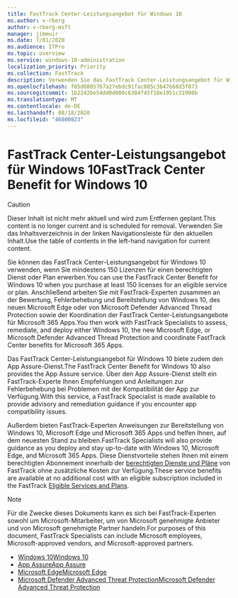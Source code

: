 ```yaml
---
title: FastTrack Center-Leistungsangebot für Windows 10
ms.author: v-rberg
author: v-rberg-msft
manager: jimmuir
ms.date: 7/01/2020
ms.audience: ITPro
ms.topic: overview
ms.service: windows-10-administration
localization_priority: Priority
ms.collection: FastTrack
description: Verwenden Sie das FastTrack Center-Leistungsangebot für Windows 10, wenn Sie *mindestens* 150 Lizenzen für einen berechtigten Dienst oder Plan erwerben.
ms.openlocfilehash: f05d0805767a27ebdc91fac885c3b47668d3f873
ms.sourcegitcommit: 1b2242be54dd0d000c6384f45f18e1951c31998b
ms.translationtype: MT
ms.contentlocale: de-DE
ms.lasthandoff: 08/18/2020
ms.locfileid: "46800823"
---
```

# <a name="fasttrack-center-benefit-for-windows-10"></a><span data-ttu-id="e803c-103">FastTrack Center-Leistungsangebot für Windows 10</span><span class="sxs-lookup"><span data-stu-id="e803c-103">FastTrack Center Benefit for Windows 10</span></span>

> [!CAUTION]
> <span data-ttu-id="e803c-104">Dieser Inhalt ist nicht mehr aktuell und wird zum Entfernen geplant.</span><span class="sxs-lookup"><span data-stu-id="e803c-104">This content is no longer current and is scheduled for removal.</span></span> <span data-ttu-id="e803c-105">Verwenden Sie das Inhaltsverzeichnis in der linken Navigationsleiste für den aktuellen Inhalt.</span><span class="sxs-lookup"><span data-stu-id="e803c-105">Use the table of contents in the left-hand navigation for current content.</span></span>

<span data-ttu-id="e803c-106">Sie können das FastTrack Center-Leistungsangebot für Windows 10 verwenden, wenn Sie mindestens 150 Lizenzen für einen berechtigten Dienst oder Plan erwerben.</span><span class="sxs-lookup"><span data-stu-id="e803c-106">You can use the FastTrack Center Benefit for Windows 10 when you purchase at least 150 licenses for an eligible service or plan.</span></span> <span data-ttu-id="e803c-107">Anschließend arbeiten Sie mit FastTrack-Experten zusammen an der Bewertung, Fehlerbehebung und Bereitstellung von Windows 10, des neuen Microsoft Edge oder von Microsoft Defender Advanced Thread Protection sowie der Koordination der FastTrack Center-Leistungsangebote für Microsoft 365 Apps.</span><span class="sxs-lookup"><span data-stu-id="e803c-107">You then work with FastTrack Specialists to assess, remediate, and deploy either Windows 10, the new Microsoft Edge, or Microsoft Defender Advanced Thread Protection and coordinate FastTrack Center benefits for Microsoft 365 Apps.</span></span> 

<span data-ttu-id="e803c-108">Das FastTrack Center-Leistungsangebot für Windows 10 biete zudem den App Assure-Dienst.</span><span class="sxs-lookup"><span data-stu-id="e803c-108">The FastTrack Center Benefit for Windows 10 also provides the App Assure service.</span></span> <span data-ttu-id="e803c-109">Über den App Assure-Dienst stellt ein FastTrack-Experte Ihnen Empfehlungen und Anleitungen zur Fehlerbehebung bei Problemen mit der Kompatibilität der App zur Verfügung.</span><span class="sxs-lookup"><span data-stu-id="e803c-109">With this service, a FastTrack Specialist is made available to provide advisory and remediation guidance if you encounter app compatibility issues.</span></span> 

<span data-ttu-id="e803c-110">Außerdem bieten FastTrack-Experten Anweisungen zur Bereitstellung von Windows 10, Microsoft Edge und Microsoft 365 Apps und helfen Ihnen, auf dem neuesten Stand zu bleiben.</span><span class="sxs-lookup"><span data-stu-id="e803c-110">FastTrack Specialists will also provide guidance as you deploy and stay up-to-date with Windows 10, Microsoft Edge, and Microsoft 365 Apps.</span></span> <span data-ttu-id="e803c-111">Diese Dienstvorteile stehen Ihnen mit einem berechtigten Abonnement innerhalb der [berechtigten Dienste und Pläne](M365-eligible-services-and-plans.md) von FastTrack ohne zusätzliche Kosten zur Verfügung.</span><span class="sxs-lookup"><span data-stu-id="e803c-111">These service benefits are available at no additional cost with an eligible subscription included in the FastTrack [Eligible Services and Plans](M365-eligible-services-and-plans.md).</span></span>
  
> [!NOTE]
> <span data-ttu-id="e803c-112">Für die Zwecke dieses Dokuments kann es sich bei FastTrack-Experten sowohl um Microsoft-Mitarbeiter, um von Microsoft genehmigte Anbieter und von Microsoft genehmigte Partner handeln.</span><span class="sxs-lookup"><span data-stu-id="e803c-112">For purposes of this document, FastTrack Specialists can include Microsoft employees, Microsoft-approved vendors, and Microsoft-approved partners.</span></span> 
    
- [<span data-ttu-id="e803c-113">Windows 10</span><span class="sxs-lookup"><span data-stu-id="e803c-113">Windows 10</span></span>](Win-10-windows-10.md)
- [<span data-ttu-id="e803c-114">App Assure</span><span class="sxs-lookup"><span data-stu-id="e803c-114">App Assure</span></span>](Win-10-app-assure.md)
- [<span data-ttu-id="e803c-115">Microsoft Edge</span><span class="sxs-lookup"><span data-stu-id="e803c-115">Microsoft Edge</span></span>](Win-10-microsoft-edge.md)
- [<span data-ttu-id="e803c-116">Microsoft Defender Advanced Threat Protection</span><span class="sxs-lookup"><span data-stu-id="e803c-116">Microsoft Defender Advanced Threat Protection</span></span>](Win-10-microsoft-defender-atp.md)

